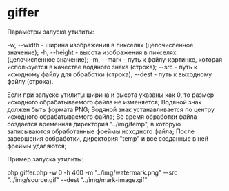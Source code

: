 # giffer

Параметры запуска утилиты:

-w, --width - ширина изображения в пикселях (целочисленное значение);
-h, --height - высота изображения в пикселях (целочисленное значение);
-m, --mark - путь к файлу-картинке, которая используется в качестве водяного знака (строка);
--src - путь к исходному файлу для обработки (строка);
--dest - путь к выходному файлу (строка).

Если при запуске утилиты ширина и высота указаны как 0, то размер исходного обрабатываемого файла не изменяется;
Водяной знак должен быть формата PNG;
Водяной знак устанавливается по центру исходного обрабатываемого файла;
Во время обработки файла создается временная директория "../img/temp", в которую записываются обработанные фреймы исходного файла;
После завершения ообработки, директория "temp" и все созданные в ней фреймы удаляются;

Пример запуска утилиты:

php giffer.php -w 0 -h 400 -m "../img/watermark.png" --src "../img/source.gif" --dest "../img/mark-image.gif"

